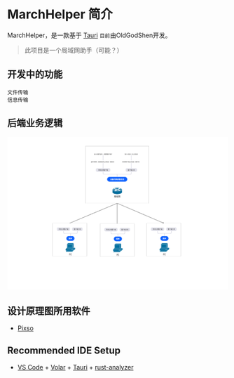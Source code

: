 # MarchHelper 简介

MarchHelper，是一款基于 [Tauri](https://tauri.app/zh-cn) `目前`由OldGodShen开发。

>此项目是一个局域网助手（可能？）

## 开发中的功能
    文件传输
    信息传输

## 后端业务逻辑
[![后端业务逻辑图](后端业务逻辑设计.png)](https://pixso.cn/app/ifr?url=https://pixso.cn/app/board/3Z_rh2hKb92aNnYTWLlPkA?roadMapNodeGuid=1%3A702)

## 设计原理图所用软件
- [Pixso](https://pixso.cn)

## Recommended IDE Setup

- [VS Code](https://code.visualstudio.com/) + [Volar](https://marketplace.visualstudio.com/items?itemName=Vue.volar) + [Tauri](https://marketplace.visualstudio.com/items?itemName=tauri-apps.tauri-vscode) + [rust-analyzer](https://marketplace.visualstudio.com/items?itemName=rust-lang.rust-analyzer)
